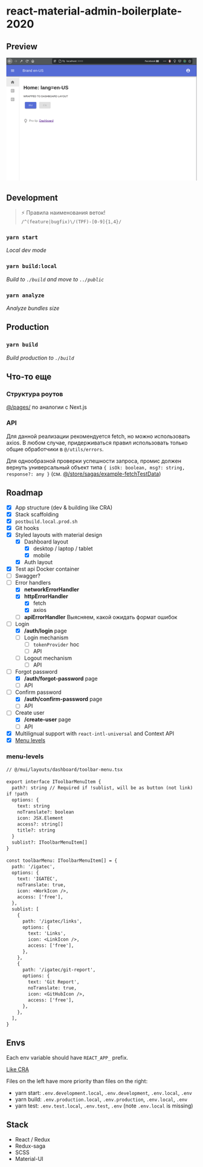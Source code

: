 # react-material-admin-boilerplate-2020

## Preview

![Demo image](./demo/demo-2020-08-01-10-49.gif)

## Development

> ⚡ Правила наименования веток!  
> `/^(feature|bugfix)\/(TPF)-[0-9]{1,4}/`

### `yarn start`

_Local dev mode_

### `yarn build:local`

_Build to `./build` and move to `../public`_

### `yarn analyze`

_Analyze bundles size_

## Production

### `yarn build`

_Build production to `./build`_

## Что-то еще

### Структура роутов

[@/pages/](/src/pages) по аналогии с Next.js

### API

Для данной реализации рекомендуется fetch, но можно использовать axios. В любом случае, придерживаться правил использовать только общие обработчики в `@/utils/errors`.

Для однообразной проверки успешности запроса, промис должен вернуть универсальный объект типа `{ isOk: boolean, msg?: string, response?: any }` (см. [@/store/sagas/example-fetchTestData](/src/store/sagas/example-fetchTestData.ts))

## Roadmap

- [x] App structure (dev & building like CRA)
- [x] Stack scaffolding
- [x] `postbuild.local.prod.sh`
- [x] Git hooks
- [x] Styled layouts with material design
  - [x] Dashboard layout
    - [x] desktop / laptop / tablet
    - [x] mobile
  - [x] Auth layout
- [x] Test api Docker container
- [ ] Swagger?
- [ ] Error handlers
  - [x] **networkErrorHandler**
  - [x] **httpErrorHandler**
    - [x] fetch
    - [x] axios
  - [ ] **apiErrorHandler** Выясняем, какой ожидать формат ошибок
- [ ] Login
  - [x] **/auth/login** page
  - [ ] Login mechanism
    - [ ] `tokenProvider` hoc
    - [ ] API
  - [ ] Logout mechanism
    - [ ] API
- [ ] Forgot password
  - [x] **/auth/forgot-password** page
  - [ ] API
- [ ] Confirm password
  - [x] **/auth/confirm-password** page
  - [ ] API
- [ ] Create user
  - [x] **/create-user** page
  - [ ] API
- [x] Multilignual support with `react-intl-universal` and Context API
- [x] [Menu levels](#menu-levels)

### menu-levels

```tsx
// @/mui/layouts/dashboard/toolbar-menu.tsx

export interface IToolbarMenuItem {
  path?: string // Required if !sublist, will be as button (not link) if !path
  options: {
    text: string
    noTranslate?: boolean
    icon: JSX.Element
    access?: string[]
    title?: string
  }
  sublist?: IToolbarMenuItem[]
}

const toolbarMenu: IToolbarMenuItem[] = {
  path: '/igatec',
  options: {
    text: 'IGATEC',
    noTranslate: true,
    icon: <WorkIcon />,
    access: ['free'],
  },
  sublist: [
    {
      path: '/igatec/links',
      options: {
        text: 'Links',
        icon: <LinkIcon />,
        access: ['free'],
      },
    },
    {
      path: '/igatec/git-report',
      options: {
        text: 'Git Report',
        noTranslate: true,
        icon: <GitHubIcon />,
        access: ['free'],
      },
    },
  ],
}
```

## Envs

Each env variable should have `REACT_APP_` prefix.

[Like CRA](https://create-react-app.dev/docs/adding-custom-environment-variables/#adding-development-environment-variables-in-env)

Files on the left have more priority than files on the right:

- yarn start: `.env.development.local`, `.env.development`, `.env.local`, `.env`
- yarn build: `.env.production.local`, `.env.production`, `.env.local`, `.env`
- yarn test: `.env.test.local`, `.env.test`, `.env` (note `.env.local` is missing)

## Stack

- React / Redux
- Redux-saga
- SCSS
- Material-UI
